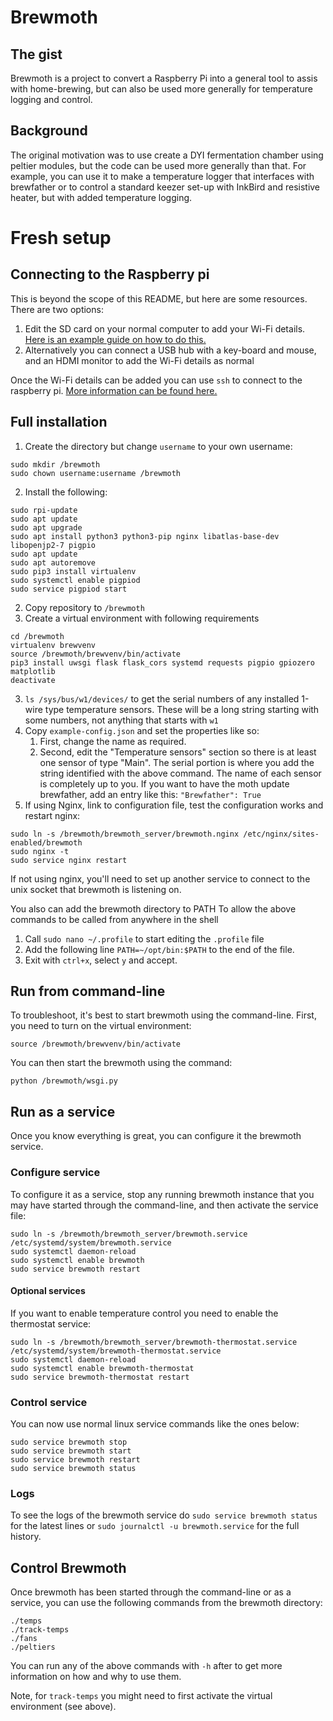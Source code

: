 # Brewmoth

## The gist
Brewmoth is a project to convert a Raspberry Pi into a general tool to assis with home-brewing,
but can also be used more generally for temperature logging and control.

## Background
The original motivation was to use create a DYI fermentation chamber using peltier modules,
but the code can be used more generally than that.
For example, you can use it to make a temperature logger that interfaces with brewfather
or to control a standard keezer set-up with InkBird and resistive heater,
but with added temperature logging.

# Fresh setup

## Connecting to the Raspberry pi

This is beyond the scope of this README, but here are some resources.
There are two options:
1. Edit the SD card on your normal computer to add your Wi-Fi details.
   [Here is an example guide on how to do this.](https://forums.raspberrypi.com/viewtopic.php?t=259894])
2. Alternatively you can connect a USB hub with a key-board and mouse, and an HDMI monitor to add the Wi-Fi details
   as normal

Once the Wi-Fi details can be added you can use `ssh` to connect to the raspberry pi.
[More information can be found here.][1]

## Full installation

1. Create the directory but change `username` to your own username:
```shell
sudo mkdir /brewmoth
sudo chown username:username /brewmoth
```
2. Install the following:
```shell
sudo rpi-update
sudo apt update
sudo apt upgrade
sudo apt install python3 python3-pip nginx libatlas-base-dev libopenjp2-7 pigpio
sudo apt update
sudo apt autoremove
sudo pip3 install virtualenv
sudo systemctl enable pigpiod
sudo service pigpiod start
```
2. Copy repository to `/brewmoth`
3. Create a virtual environment with following requirements
```shell
cd /brewmoth
virtualenv brewvenv
source /brewmoth/brewvenv/bin/activate
pip3 install uwsgi flask flask_cors systemd requests pigpio gpiozero matplotlib
deactivate
```
3. `ls /sys/bus/w1/devices/` to get the serial numbers of any installed 1-wire type temperature sensors. 
These will be a long string starting with some numbers, not anything that starts with `w1`  
4. Copy `example-config.json` and set the properties like so:
   1. First, change the name as required.
   2. Second, edit the "Temperature sensors" section so there is at least one sensor of type "Main".
   The serial portion is where you add the string identified with the above command.
   The name of each sensor is completely up to you.
   If you want to have the moth update brewfather, add an entry like this: `"Brewfather": True`
8. If using Nginx, link to configuration file, test the configuration works and restart nginx:
```shell
sudo ln -s /brewmoth/brewmoth_server/brewmoth.nginx /etc/nginx/sites-enabled/brewmoth
sudo nginx -t
sudo service nginx restart
```
If not using nginx, you'll need to set up another service to connect to the unix socket that brewmoth is listening on.

You also can add the brewmoth directory to PATH To allow the above commands to be called from anywhere in the shell
1. Call `sudo nano ~/.profile` to start editing the `.profile` file
2. Add the following line `PATH=~/opt/bin:$PATH` to the end of the file.
3. Exit with `ctrl+x`, select `y` and accept.

## Run from command-line
To troubleshoot, it's best to start brewmoth using the command-line. 
First, you need to turn on the virtual environment:
```
source /brewmoth/brewvenv/bin/activate
```
You can then start the brewmoth using the command:
```commandline
python /brewmoth/wsgi.py
```

## Run as a service

Once you know everything is great, you can configure it the brewmoth service.

### Configure service

To configure it as a service, stop any running brewmoth instance that you may have started through the command-line,
and then activate the service file:
```shell
sudo ln -s /brewmoth/brewmoth_server/brewmoth.service /etc/systemd/system/brewmoth.service
sudo systemctl daemon-reload
sudo systemctl enable brewmoth
sudo service brewmoth restart
````

#### Optional services

If you want to enable temperature control you need to enable the thermostat service:
```shell
sudo ln -s /brewmoth/brewmoth_server/brewmoth-thermostat.service /etc/systemd/system/brewmoth-thermostat.service 
sudo systemctl daemon-reload
sudo systemctl enable brewmoth-thermostat
sudo service brewmoth-thermostat restart
```

### Control service

You can now use normal linux service commands like the ones below:
```shell
sudo service brewmoth stop
sudo service brewmoth start
sudo service brewmoth restart
sudo service brewmoth status
````

### Logs

To see the logs of the brewmoth service do `sudo service brewmoth status` for the latest lines or
`sudo journalctl -u brewmoth.service` for the full history.

## Control Brewmoth

Once brewmoth has been started through the command-line or as a service,
you can use the following commands from the brewmoth directory:
``` commandline
./temps
./track-temps
./fans
./peltiers
```
You can run any of the above commands with `-h` after to get more information on how and why to use them.

Note, for `track-temps` you might need to first activate the virtual environment (see above).

[1]: https://www.raspberrypi.com/documentation/computers/remote-access.html#setting-up-an-ssh-server